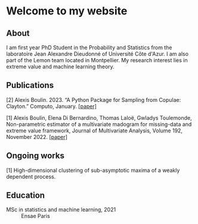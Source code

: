 # Welcome to my website

## About

I am first year PhD Student in the Probability and Statistics from the laboratoire Jean Alexandre Dieudonné of Université Côte d'Azur. I am also part of the Lemon team located in Montpellier. My research interest lies in extreme value and machine learning theory. 

## Publications

[2] Alexis Boulin. 2023. “A Python Package for Sampling from Copulae: Clayton.” Computo, January. [ [paper] ](https://doi.org/10.57750/4szh-t752)

[1] Alexis Boulin, Elena Di Bernardino, Thomas Laloë, Gwladys Toulemonde, Non-parametric estimator of a multivariate madogram for missing-data and extreme value framework, Journal of Multivariate Analysis, Volume 192, November 2022. [ [paper] ](https://www.sciencedirect.com/science/article/pii/S0047259X22000690)

## Ongoing works

[1] High-dimensional clustering of sub-asymptotic maxima of a weakly dependent process.

## Education

<dl>
<dt>MSc in statistics and machine learning, 2021</dt>
<dd>Ensae Paris</dd>
</dl>
